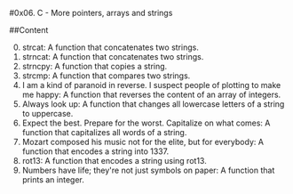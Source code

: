 #0x06. C - More pointers, arrays and strings

##Content

0. strcat: A function that concatenates two strings.
1. strncat: A function that concatenates two strings.
2. strncpy: A function that copies a string.
3. strcmp: A function that compares two strings.
4. I am a kind of paranoid in reverse. I suspect people of plotting to make me happy: A function that reverses the content of an array of integers.
5. Always look up: A function that changes all lowercase letters of a string to uppercase.
6. Expect the best. Prepare for the worst. Capitalize on what comes: A function that capitalizes all words of a string.
7. Mozart composed his music not for the elite, but for everybody: A function that encodes a string into 1337.
8. rot13: A function that encodes a string using rot13.
9. Numbers have life; they're not just symbols on paper: A function that prints an integer.
